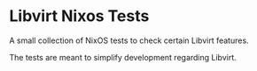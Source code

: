 # Libvirt Nixos Tests

A small collection of NixOS tests to check certain Libvirt features.

The tests are meant to simplify development regarding Libvirt.
